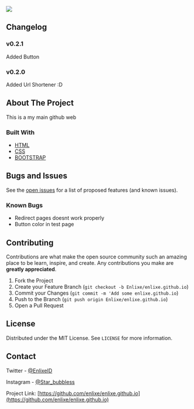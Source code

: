<!-- PROJECT SHIELDS -->
<a href="#" alt="Version">
    <img src="https://img.shields.io/badge/VERSION-v0.2.1-blue?style=for-the-badge&logo=version" /></a>

<!-- CHANGELOG -->
## Changelog

### v0.2.1

Added Button

### v0.2.0

Added Url Shortener :D

<!-- ABOUT THE PROJECT -->
## About The Project

This is a my main github web

### Built With

* [HTML](/)
* [CSS](/)
* [BOOTSTRAP](/)

<!-- ROADMAP -->
## Bugs and Issues

See the [open issues](https://github.com/enlixe/enlixe.github.io/issues) for a list of proposed features (and known issues).

### Known Bugs

* Redirect pages doesnt work properly
* Button color in test page

<!-- CONTRIBUTING -->
## Contributing

Contributions are what make the open source community such an amazing place to be learn, inspire, and create. Any contributions you make are **greatly appreciated**.

1. Fork the Project
2. Create your Feature Branch (`git checkout -b Enlixe/enlixe.github.io`)
3. Commit your Changes (`git commit -m 'Add some enlixe.github.io`)
4. Push to the Branch (`git push origin Enlixe/enlixe.github.io`)
5. Open a Pull Request

<!-- LICENSE -->
## License

Distributed under the MIT License. See `LICENSE` for more information.

<!-- CONTACT -->
## Contact

Twitter - [@EnlixeID](https://twitter.com/EnlixeId)

Instagram - [@Star_bubbless](https://instagram.com/star_bubbless)


Project Link: [https://github.com/enlixe/enlixe.github.io](https://github.com/enlixe/enlixe.github.io)
